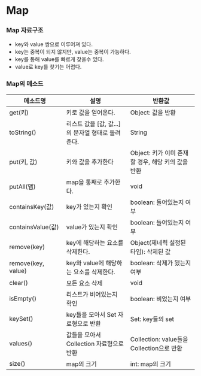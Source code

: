 # Map

### Map 자료구조
- key와 value 쌍으로 이루어져 있다.
- key는 중복이 되지 않지만, value는 중복이 가능하다.
- key를 통해 value를 빠르게 찾을수 있다.
- value로 key를 찾기는 어렵다.


### Map의 메소드

|메소드명|	설명|	반환값|
|------|------|-------|
|get(키)	|키로 값을 얻어온다.|	Object: 값을 반환|
|toString()	|리스트 값을 [값, 값...]의 문자열 형태로 돌려준다.	|String
|put(키, 값)	|키와 값을 추가한다|	Object: 키가 이미 존재할 경우, 해당 키의 값을 반환
|putAll(맵)	|map을 통째로 추가한다.|	void
|containsKey(값)|	key가 있는지 확인	|boolean: 들어있는지 여부
|containsValue(값)|	value가 있는지 확인	|boolean: 들어있는지 여부
|remove(key)	|key에 해당하는 요소를 삭제한다.|	Object(제네릭 설정된 타입): 삭제된 값
|remove(key, value)|	key와 value에 해당하는 요소를 삭제한다.|	boolean: 삭제가 됐는지 여부
|clear()	|모든 요소 삭제	|void
|isEmpty()	|리스트가 비어있는지 확인|	boolean: 비었는지 여부
|keySet()	|key들을 모아서 Set 자료형으로 반환|	Set: key들의 set
|values()	|값들을 모아서 Collection 자료형으로 반환|	Collection: value들을 Collection으로 반환
|size()	|map의 크기	|int: map의 크기
